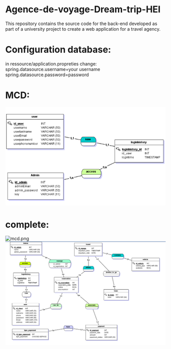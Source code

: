 # Agence-de-voyage-Dream-trip-HEI

This repository contains the source code for the back-end developed as part of a university project to create a web application for a travel agency.

# Configuration database:

in ressource/application.propreties change:
spring.datasource.username=your username
spring.datasource.password=password

# MCD:

![mcdlogin.png](mcdlogin.png)


# complete:
![mcd.png](..%2F..%2F..%2FPictures%2FScreenshots%2FCapture%20d%27%E9cran%202024-02-18%20103952.png)![img.png](img.png)